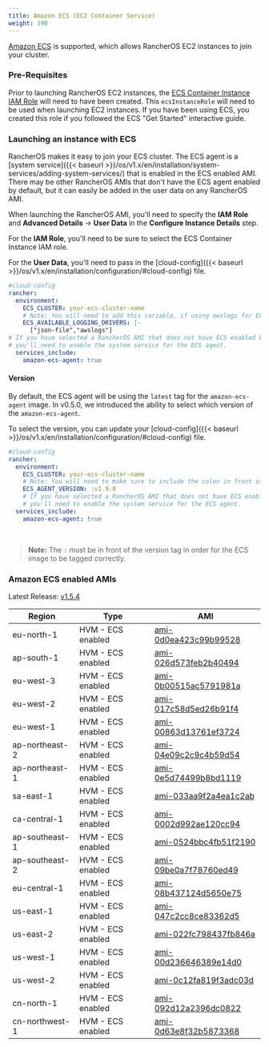 ```yaml
---
title: Amazon ECS (EC2 Container Service)
weight: 190
---
```


[Amazon ECS](https://aws.amazon.com/ecs/) is supported, which allows RancherOS EC2 instances to join your cluster.

### Pre-Requisites

Prior to launching RancherOS EC2 instances, the [ECS Container Instance IAM Role](http://docs.aws.amazon.com/AmazonECS/latest/developerguide/instance_IAM_role.html) will need to have been created. This `ecsInstanceRole` will need to be used when launching EC2 instances. If you have been using ECS, you created this role if you followed the ECS "Get Started" interactive guide.

### Launching an instance with ECS

RancherOS makes it easy to join your ECS cluster. The ECS agent is a [system service]({{< baseurl >}}/os/v1.x/en/installation/system-services/adding-system-services/) that is enabled in the ECS enabled AMI. There may be other RancherOS AMIs that don't have the ECS agent enabled by default, but it can easily be added in the user data on any RancherOS AMI.

When launching the RancherOS AMI, you'll need to specify the **IAM Role** and **Advanced Details** -> **User Data** in the **Configure Instance Details** step.

For the **IAM Role**, you'll need to be sure to select the ECS Container Instance IAM role.

For the **User Data**, you'll need to pass in the [cloud-config]({{< baseurl >}}/os/v1.x/en/installation/configuration/#cloud-config) file.

```yaml
#cloud-config
rancher:
  environment:
    ECS_CLUSTER: your-ecs-cluster-name
    # Note: You will need to add this variable, if using awslogs for ECS task.
    ECS_AVAILABLE_LOGGING_DRIVERS: |-
      ["json-file","awslogs"]
# If you have selected a RancherOS AMI that does not have ECS enabled by default,
# you'll need to enable the system service for the ECS agent.
  services_include:
    amazon-ecs-agent: true
```

#### Version

By default, the ECS agent will be using the `latest` tag for the `amazon-ecs-agent` image. In v0.5.0, we introduced the ability to select which version of the `amazon-ecs-agent`.

To select the version, you can update your [cloud-config]({{< baseurl >}}/os/v1.x/en/installation/configuration/#cloud-config) file.

```yaml
#cloud-config
rancher:
  environment:
    ECS_CLUSTER: your-ecs-cluster-name
    # Note: You will need to make sure to include the colon in front of the version.
    ECS_AGENT_VERSION: :v1.9.0
    # If you have selected a RancherOS AMI that does not have ECS enabled by default,
    # you'll need to enable the system service for the ECS agent.
  services_include:
    amazon-ecs-agent: true
```

<br>

> **Note:** The `:` must be in front of the version tag in order for the ECS image to be tagged correctly.

### Amazon ECS enabled AMIs

Latest Release: [v1.5.4](https://github.com/rancher/os/releases/tag/v1.5.4)

Region | Type | AMI
---|--- | ---
eu-north-1 | HVM - ECS enabled | [ami-0d0ea423c99b99528](https://eu-north-1.console.aws.amazon.com/ec2/home?region=eu-north-1#launchInstanceWizard:ami=ami-0d0ea423c99b99528)
ap-south-1 | HVM - ECS enabled | [ami-026d573feb2b40494](https://ap-south-1.console.aws.amazon.com/ec2/home?region=ap-south-1#launchInstanceWizard:ami=ami-026d573feb2b40494)
eu-west-3 | HVM - ECS enabled | [ami-0b00515ac5791981a](https://eu-west-3.console.aws.amazon.com/ec2/home?region=eu-west-3#launchInstanceWizard:ami=ami-0b00515ac5791981a)
eu-west-2 | HVM - ECS enabled | [ami-017c58d5ed26b91f4](https://eu-west-2.console.aws.amazon.com/ec2/home?region=eu-west-2#launchInstanceWizard:ami=ami-017c58d5ed26b91f4)
eu-west-1 | HVM - ECS enabled | [ami-00863d13761ef3724](https://eu-west-1.console.aws.amazon.com/ec2/home?region=eu-west-1#launchInstanceWizard:ami=ami-00863d13761ef3724)
ap-northeast-2 | HVM - ECS enabled | [ami-04e09c2c9c4b59d54](https://ap-northeast-2.console.aws.amazon.com/ec2/home?region=ap-northeast-2#launchInstanceWizard:ami=ami-04e09c2c9c4b59d54)
ap-northeast-1 | HVM - ECS enabled | [ami-0e5d74499b8bd1119](https://ap-northeast-1.console.aws.amazon.com/ec2/home?region=ap-northeast-1#launchInstanceWizard:ami=ami-0e5d74499b8bd1119)
sa-east-1 | HVM - ECS enabled | [ami-033aa9f2a4ea1c2ab](https://sa-east-1.console.aws.amazon.com/ec2/home?region=sa-east-1#launchInstanceWizard:ami=ami-033aa9f2a4ea1c2ab)
ca-central-1 | HVM - ECS enabled | [ami-0002d992ae120cc94](https://ca-central-1.console.aws.amazon.com/ec2/home?region=ca-central-1#launchInstanceWizard:ami=ami-0002d992ae120cc94)
ap-southeast-1 | HVM - ECS enabled | [ami-0524bbc4fb51f2190](https://ap-southeast-1.console.aws.amazon.com/ec2/home?region=ap-southeast-1#launchInstanceWizard:ami=ami-0524bbc4fb51f2190)
ap-southeast-2 | HVM - ECS enabled | [ami-09be0a7f78760ed49](https://ap-southeast-2.console.aws.amazon.com/ec2/home?region=ap-southeast-2#launchInstanceWizard:ami=ami-09be0a7f78760ed49)
eu-central-1 | HVM - ECS enabled | [ami-08b437124d5650e75](https://eu-central-1.console.aws.amazon.com/ec2/home?region=eu-central-1#launchInstanceWizard:ami=ami-08b437124d5650e75)
us-east-1 | HVM - ECS enabled | [ami-047c2cc8ce83362d5](https://us-east-1.console.aws.amazon.com/ec2/home?region=us-east-1#launchInstanceWizard:ami=ami-047c2cc8ce83362d5)
us-east-2 | HVM - ECS enabled | [ami-022fc798437fb846a](https://us-east-2.console.aws.amazon.com/ec2/home?region=us-east-2#launchInstanceWizard:ami=ami-022fc798437fb846a)
us-west-1 | HVM - ECS enabled | [ami-00d236646389e14d0](https://us-west-1.console.aws.amazon.com/ec2/home?region=us-west-1#launchInstanceWizard:ami=ami-00d236646389e14d0)
us-west-2 | HVM - ECS enabled | [ami-0c12fa819f3adc03d](https://us-west-2.console.aws.amazon.com/ec2/home?region=us-west-2#launchInstanceWizard:ami=ami-0c12fa819f3adc03d)
cn-north-1 | HVM - ECS enabled | [ami-092d12a2396dc0822](https://cn-north-1.console.amazonaws.cn/ec2/home?region=cn-north-1#launchInstanceWizard:ami=ami-092d12a2396dc0822)
cn-northwest-1 | HVM - ECS enabled | [ami-0d63e8f32b5873368](https://cn-northwest-1.console.amazonaws.cn/ec2/home?region=cn-northwest-1#launchInstanceWizard:ami=ami-0d63e8f32b5873368)
